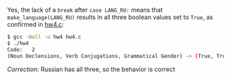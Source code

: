 Yes, the lack of a `break` after `case LANG_RU:` means that `make_language(LANG_RU)` results in all three boolean values set to `True`, as confirmed in [hw4.c](hw4.c):

```sh
$ gcc -Wall -o hw4 hw4.c
$ ./hw4
Code:	2
(Noun Declensions, Verb Conjugations, Grammatical Gender) -> (True, True, True)
```

*Correction:* Russian has all three, so the behavior is correct